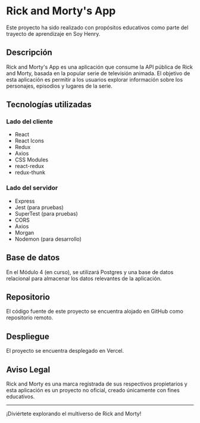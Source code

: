 # Rick and Morty's App

Este proyecto ha sido realizado con propósitos educativos como parte del trayecto de aprendizaje en Soy Henry.

## Descripción

Rick and Morty's App es una aplicación que consume la API pública de Rick and Morty, basada en la popular serie de televisión animada. El objetivo de esta aplicación es permitir a los usuarios explorar información sobre los personajes, episodios y lugares de la serie.

## Tecnologías utilizadas

### Lado del cliente

- React
- React Icons
- Redux
- Axios
- CSS Modules
- react-redux
- redux-thunk

### Lado del servidor

- Express
- Jest (para pruebas)
- SuperTest (para pruebas)
- CORS
- Axios
- Morgan
- Nodemon (para desarrollo)

## Base de datos

En el Módulo 4 (en curso), se utilizará Postgres y una base de datos relacional para almacenar los datos relevantes de la aplicación.

## Repositorio

El código fuente de este proyecto se encuentra alojado en GitHub como repositorio remoto.

## Despliegue

El proyecto se encuentra desplegado en Vercel.

## Aviso Legal

Rick and Morty es una marca registrada de sus respectivos propietarios y esta aplicación es un proyecto no oficial, creado únicamente con fines educativos.

---
¡Diviértete explorando el multiverso de Rick and Morty!
